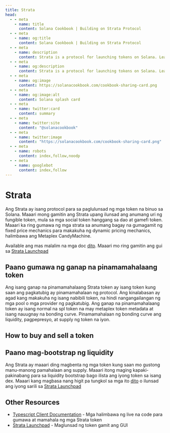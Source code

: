 ```yaml
---
title: Strata
head:
  - - meta
    - name: title
      content: Solana Cookbook | Building on Strata Protocol
  - - meta
    - name: og:title
      content: Solana Cookbook | Building on Strata Protocol
  - - meta
    - name: description
      content: Strata is a protocol for launching tokens on Solana. Learn how to use and build on top of Strata.
  - - meta
    - name: og:description
      content: Strata is a protocol for launching tokens on Solana. Learn how to use and build on top of Strata.
  - - meta
    - name: og:image
      content: https://solanacookbook.com/cookbook-sharing-card.png
  - - meta
    - name: og:image:alt
      content: Solana splash card
  - - meta
    - name: twitter:card
      content: summary
  - - meta
    - name: twitter:site
      content: "@solanacookbook"
  - - meta
    - name: twitter:image
      content: "https://solanacookbook.com/cookbook-sharing-card.png"
  - - meta
    - name: robots
      content: index,follow,noodp
  - - meta
    - name: googlebot
      content: index,follow
---
```


# Strata

Ang Strata ay isang protocol para sa paglulunsad ng mga token na binuo sa Solana.
Maaari mong gamitin ang Strata upang ilunsad ang anumang uri ng fungible token, mula sa mga social token hanggang sa dao at gamefi token.
Maaari ka ring gumawa ng mga strata sa anumang bagay na gumagamit ng fixed price mechanics para makakuha ng dynamic pricing mechanics, halimbawa ang Metaplex CandyMachine.

Available ang mas malalim na mga doc [dito](docs.strataprotocol.com). Maaari mo ring gamitin ang gui sa [Strata Launchpad](app.strataprotocol.com)

## Paano gumawa ng ganap na pinamamahalaang token

Ang isang ganap na pinamamahalaang Strata token ay isang token kung saan ang pagkatubig ay pinamamahalaan ng protocol. Ang kinalabasan ay agad kang makakuha ng isang nabibili
token, na hindi nangangailangan ng mga pool o mga provider ng pagkatubig. Ang ganap na pinamamahalaang token ay isang normal na spl token na may metaplex token metadata at isang nauugnay na bonding curve.
Pinamamahalaan ng bonding curve ang liquidity, pagpepresyo, at supply ng token na iyon.

<SolanaCodeGroup>
  <SolanaCodeGroupItem title="TS" active>

  <template v-slot:default>

@[code](@/code/strata/fully-managed/create-token.en.ts)

  </template>

  <template v-slot:preview>

@[code](@/code/strata/fully-managed/create-token.preview.en.ts)

  </template>

  </SolanaCodeGroupItem>

</SolanaCodeGroup>

## How to buy and sell a token

<SolanaCodeGroup>
  <SolanaCodeGroupItem title="TS" active>

  <template v-slot:default>

@[code](@/code/strata/fully-managed/buy-token.en.ts)

  </template>

  <template v-slot:preview>

@[code](@/code/strata/fully-managed/buy-token.preview.en.ts)

  </template>

  </SolanaCodeGroupItem>

</SolanaCodeGroup>


<SolanaCodeGroup>
  <SolanaCodeGroupItem title="TS" active>

  <template v-slot:default>

@[code](@/code/strata/fully-managed/sell-token.en.ts)

  </template>

  <template v-slot:preview>

@[code](@/code/strata/fully-managed/sell-token.preview.en.ts)

  </template>

  </SolanaCodeGroupItem>

</SolanaCodeGroup>

## Paano mag-bootstrap ng liquidity

Ang Strata ay maaari ding magbenta ng mga token kung saan mo gustong manu-manong pamahalaan ang supply. Maaari itong maging kapaki-pakinabang para sa liquidity bootstrap bago ilista ang iyong token
sa isang dex. Maaari kang magbasa nang higit pa tungkol sa mga ito [dito](https://docs.strataprotocol.com/marketplace/lbc) o ilunsad ang iyong sarili sa [Strata Launchpad](app.strataprotocol.com)


<SolanaCodeGroup>
  <SolanaCodeGroupItem title="TS" active>

  <template v-slot:default>

@[code](@/code/strata/lbc/create.en.ts)

  </template>

  <template v-slot:preview>

@[code](@/code/strata/lbc/create.preview.en.ts)

  </template>

  </SolanaCodeGroupItem>

</SolanaCodeGroup>

## Other Resources

- [Typescript Client Documentation](https://docs.strataprotocol.com) - Mga halimbawa ng live na code para gumawa at mamahala ng mga Strata token
- [Strata Launchpad](https://app.strataprotocol.com/launchpad) - Maglunsad ng token gamit ang GUI
